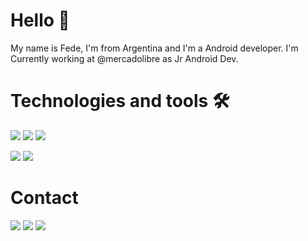 # Hello 👋 
My name is Fede, I'm from Argentina and I'm a Android developer. I'm Currently working at @mercadolibre as Jr Android Dev.

# Technologies and tools 🛠️
<img src="https://img.shields.io/badge/Kotlin-BE27E9?&style=for-the-badge&logo=kotlin&logoColor=white"></img> <img src="https://img.shields.io/badge/Java-ED8B00?style=for-the-badge&logo=java&logoColor=white"></img>
<img src="https://img.shields.io/badge/-Android-32DE84?style=for-the-badge&logo=Android&logoColor=white"></img>

<a target="_blank"><img src="https://img.shields.io/badge/IntelliJ_IDEA-000000.svg?style=for-the-badge&logo=intellij-idea&logoColor=white"></img></a>
<a target="_blank"><img src="https://img.shields.io/badge/Android_Studio-3DDC84?style=for-the-badge&logo=android-studio&logoColor=white"></img></a>

# Contact
<a target="_blank" href="https://www.linkedin.com/in/federicosalgado/"><img src="https://img.shields.io/badge/-LinkedIn-0077B5?style=for-the-badge&logo=Linkedin&logoColor=white"></img></a>
<a target="_blank" href="mailto:federicosalgado2002@gmail.com"><img src="https://img.shields.io/badge/-Gmail-D14836?style=for-the-badge&logo=Gmail&logoColor=white"></img></a>
<a target="_blank" href="https://drive.google.com/file/d/13-Wo0wLQERYLwUe4aJK5ull4hU3ycFMS/view"><img src="https://img.shields.io/badge/-Resume-lightgrey?style=for-the-badge&logoColor=white"></img></a>
